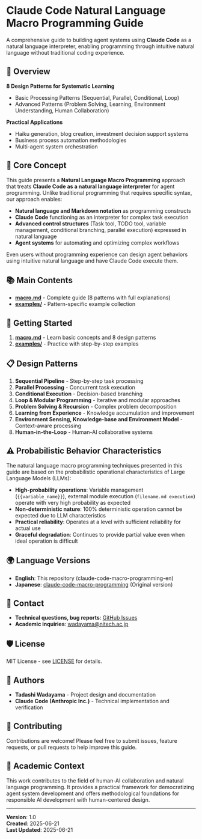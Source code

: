 # Claude Code Natural Language Macro Programming Guide

A comprehensive guide to building agent systems using **Claude Code** as a natural language interpreter, enabling programming through intuitive natural language without traditional coding experience.

## 🎯 Overview

**8 Design Patterns for Systematic Learning**
- Basic Processing Patterns (Sequential, Parallel, Conditional, Loop)
- Advanced Patterns (Problem Solving, Learning, Environment Understanding, Human Collaboration)

**Practical Applications**
- Haiku generation, blog creation, investment decision support systems
- Business process automation methodologies
- Multi-agent system orchestration

## 🤖 Core Concept

This guide presents a **Natural Language Macro Programming** approach that treats **Claude Code as a natural language interpreter** for agent programming. Unlike traditional programming that requires specific syntax, our approach enables:

- **Natural language and Markdown notation** as programming constructs
- **Claude Code** functioning as an interpreter for complex task execution
- **Advanced control structures** (Task tool, TODO tool, variable management, conditional branching, parallel execution) expressed in natural language
- **Agent systems** for automating and optimizing complex workflows

Even users without programming experience can design agent behaviors using intuitive natural language and have Claude Code execute them.

## 📚 Main Contents

- **[macro.md](./macro.md)** - Complete guide (8 patterns with full explanations)
- **[examples/](./examples/)** - Pattern-specific example collection

## 🚀 Getting Started

1. **[macro.md](./macro.md)** - Learn basic concepts and 8 design patterns
2. **[examples/](./examples/)** - Practice with step-by-step examples

## 📋 Design Patterns

1. **Sequential Pipeline** - Step-by-step task processing
2. **Parallel Processing** - Concurrent task execution
3. **Conditional Execution** - Decision-based branching
4. **Loop & Modular Programming** - Iterative and modular approaches
5. **Problem Solving & Recursion** - Complex problem decomposition
6. **Learning from Experience** - Knowledge accumulation and improvement
7. **Environment Sensing, Knowledge-base and Environment Model** - Context-aware processing
8. **Human-in-the-Loop** - Human-AI collaborative systems

## ⚠️ Probabilistic Behavior Characteristics

The natural language macro programming techniques presented in this guide are based on the probabilistic operational characteristics of Large Language Models (LLMs):

- **High-probability operations**: Variable management (`{{variable_name}}`), external module execution (`filename.md execution`) operate with very high probability as expected
- **Non-deterministic nature**: 100% deterministic operation cannot be expected due to LLM characteristics
- **Practical reliability**: Operates at a level with sufficient reliability for actual use
- **Graceful degradation**: Continues to provide partial value even when ideal operation is difficult

## 🌍 Language Versions

- **English**: This repository (claude-code-macro-programming-en)
- **Japanese**: [claude-code-macro-programming](https://github.com/wadayama/claude-code-macro-programming) (Original version)

## 📧 Contact

- **Technical questions, bug reports**: [GitHub Issues](../../issues)
- **Academic inquiries**: wadayama@nitech.ac.jp

## 🛡️ License

MIT License - see [LICENSE](./LICENSE) for details.

## 👥 Authors

- **Tadashi Wadayama** - Project design and documentation
- **Claude Code (Anthropic Inc.)** - Technical implementation and verification

## 🤝 Contributing

Contributions are welcome! Please feel free to submit issues, feature requests, or pull requests to help improve this guide.

## 📖 Academic Context

This work contributes to the field of human-AI collaboration and natural language programming. It provides a practical framework for democratizing agent system development and offers methodological foundations for responsible AI development with human-centered design.

---

**Version**: 1.0  
**Created**: 2025-06-21  
**Last Updated**: 2025-06-21